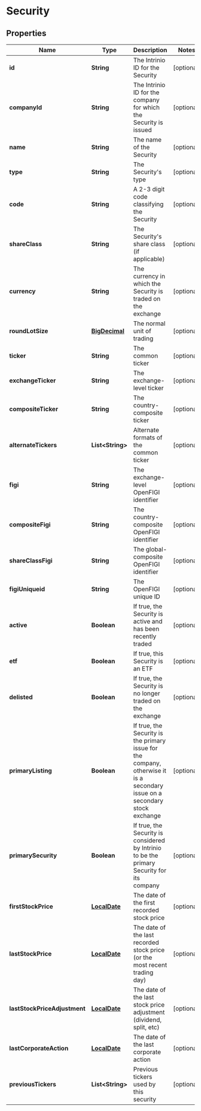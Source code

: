 
# Security

## Properties
Name | Type | Description | Notes
------------ | ------------- | ------------- | -------------
**id** | **String** | The Intrinio ID for the Security |  [optional]
**companyId** | **String** | The Intrinio ID for the company for which the Security is issued |  [optional]
**name** | **String** | The name of the Security |  [optional]
**type** | **String** | The Security&#39;s type |  [optional]
**code** | **String** | A 2-3 digit code classifying the Security |  [optional]
**shareClass** | **String** | The Security&#39;s share class (if applicable) |  [optional]
**currency** | **String** | The currency in which the Security is traded on the exchange |  [optional]
**roundLotSize** | [**BigDecimal**](BigDecimal.md) | The normal unit of trading |  [optional]
**ticker** | **String** | The common ticker |  [optional]
**exchangeTicker** | **String** | The exchange-level ticker |  [optional]
**compositeTicker** | **String** | The country-composite ticker |  [optional]
**alternateTickers** | **List&lt;String&gt;** | Alternate formats of the common ticker |  [optional]
**figi** | **String** | The exchange-level OpenFIGI identifier |  [optional]
**compositeFigi** | **String** | The country-composite OpenFIGI identifier |  [optional]
**shareClassFigi** | **String** | The global-composite OpenFIGI identifier |  [optional]
**figiUniqueid** | **String** | The OpenFIGI unique ID |  [optional]
**active** | **Boolean** | If true, the Security is active and has been recently traded |  [optional]
**etf** | **Boolean** | If true, this Security is an ETF |  [optional]
**delisted** | **Boolean** | If true, the Security is no longer traded on the exchange |  [optional]
**primaryListing** | **Boolean** | If true, the Security is the primary issue for the company, otherwise it is a secondary issue on a secondary stock exchange |  [optional]
**primarySecurity** | **Boolean** | If true, the Security is considered by Intrinio to be the primary Security for its company |  [optional]
**firstStockPrice** | [**LocalDate**](LocalDate.md) | The date of the first recorded stock price |  [optional]
**lastStockPrice** | [**LocalDate**](LocalDate.md) | The date of the last recorded stock price (or the most recent trading day) |  [optional]
**lastStockPriceAdjustment** | [**LocalDate**](LocalDate.md) | The date of the last stock price adjustment (dividend, split, etc) |  [optional]
**lastCorporateAction** | [**LocalDate**](LocalDate.md) | The date of the last corporate action |  [optional]
**previousTickers** | **List&lt;String&gt;** | Previous tickers used by this security |  [optional]



